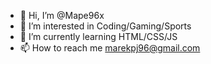 - 👋 Hi, I’m @Mape96x
- 👀 I’m interested in Coding/Gaming/Sports
- 🌱 I’m currently learning HTML/CSS/JS
- 📫 How to reach me marekpj96@gmail.com

<!---
Mape96x/Mape96x is a ✨ special ✨ repository because its `README.md` (this file) appears on your GitHub profile.
You can click the Preview link to take a look at your changes.
--->

